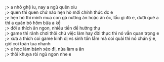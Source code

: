 ;> a nhô ghệ iu, nay a ngủ quên xíu<br>
;> quen thì quen chứ nào hẹn hò mới chính thức đc e<br>
;> hẹn hò thì mình mua con gà nướng ăn hoặc ăn ốc, lẩu gì đó e, dưới quê a thì a quán bò hôm bữa a kể<br>
;> đời a thích ăn ngon, nhiều tiền để hưởng thụ<br>
;> game thì rảnh chơi thôi chứ việc làm hay đời thực thì nó vẫn quan trọng e<br>
;> xưa a thích coi game kinh dị vs sinh tồn lắm mà coi quài thì nó chán ý e, giờ coi toàn tua nhanh<br>
;> e học làm bánh xèo đi, nửa làm a ăn<br>
;> thôi khuya ròi ngủ ngon nhe e
